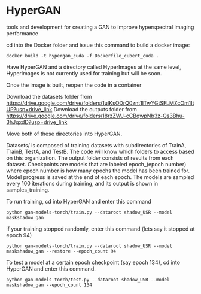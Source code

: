 # HyperGAN
tools and development for creating a GAN to improve hyperspectral imaging performance


cd into the Docker folder and issue this command to build a docker image:

`docker build -t hypergan_cuda -f Dockerfile_cubert_cuda .`

Have HyperGAN and a directory called HyperImages at the same level, HyperImages is not currently used for training but will be soon. 

Once the image is built, reopen the code in a container

Download the datasets folder from https://drive.google.com/drive/folders/1uIKsODrQ0znt1ITwYGtSFLMZcOm1ItUP?usp=drive_link
Download the outputs folder from https://drive.google.com/drive/folders/18rzZWJ-cCBqwpNb3z-Qs3Bhu-3hJqxdD?usp=drive_link

Move both of these directories into HyperGAN. 

Datasets/ is composed of training datasets with subdirectories of TrainA, TrainB, TestA, and TestB. The code will know which folders to access based on this organization. The output folder consists of results from each dataset. Checkpoints are models that are labeled epoch_(epoch number) where epoch number is how many epochs the model has been trained for. Model progress is saved at the end of each epoch. The models are sampled every 100 iterations during training, and its output is shown in samples_training.


To run training, cd into HyperGAN and enter this command

`python gan-models-torch/train.py --dataroot shadow_USR --model maskshadow_gan`

if your training stopped randomly, enter this command (lets say it stopped at epoch 94)

`python gan-models-torch/train.py --dataroot shadow_USR --model maskshadow_gan --restore --epoch_count 94`

To test a model at a certain epoch checkpoint (say epoch 134), cd into HyperGAN and enter this command.

`python gan-models-torch/test.py --dataroot shadow_USR --model maskshadow_gan --epoch_count 134`


